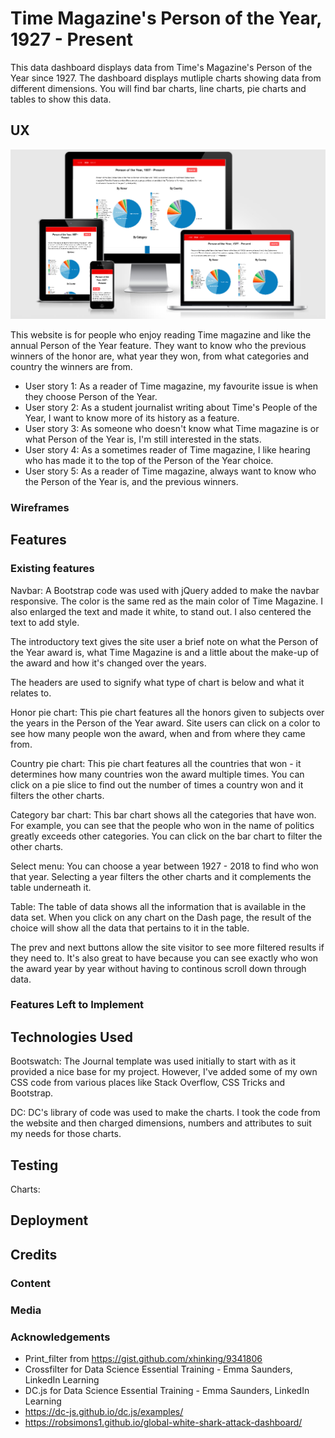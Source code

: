 # Time Magazine's Person of the Year, 1927 - Present

This data dashboard displays data from Time's Magazine's Person of the Year since 1927. 
The dashboard displays mutliple charts showing data from different dimensions.
You will find bar charts, line charts, pie charts and tables to show this data.

## UX

![responsiveness.png](/images/responsiveness.png)

This website is for people who enjoy reading Time magazine and like the annual Person of the Year feature.
They want to know who the previous winners of the honor are, what year they won, from what categories and
country the winners are from.

* User story 1: As a reader of Time magazine, my favourite issue is when they choose Person of the Year. 
* User story 2: As a student journalist writing about Time's People of the Year, I want to know more of its history as a feature.
* User story 3: As someone who doesn't know what Time magazine is or what Person of the Year is, I'm still interested in the stats.
* User story 4: As a sometimes reader of Time magazine, I like hearing who has made it to the top of the Person of the Year choice.
* User story 5: As a reader of Time magazine, always want to know who the Person of the Year is, and the previous winners.

### Wireframes

## Features

### Existing features

Navbar: A Bootstrap code was used with jQuery added to make the navbar responsive. The color is the same red as the main color
of Time Magazine. I also enlarged the text and made it white, to stand out. I also centered the text to add style.

The introductory text gives the site user a brief note on what the Person of the Year award is, what Time Magazine is and a little about
the make-up of the award and how it's changed over the years.

The headers are used to signify what type of chart is below and what it relates to.

Honor pie chart: This pie chart features all the honors given to subjects over the years in the Person of the Year award. Site users
can click on a color to see how many people won the award, when and from where they came from.

Country pie chart: This pie chart features all the countries that won - it determines how many countries won the award multiple times.
You can click on a pie slice to find out the number of times a country won and it filters the other charts.

Category bar chart: This bar chart shows all the categories that have won. For example, you can see that the people who won in the name
of politics greatly exceeds other categories. You can click on the bar chart to filter the other charts.

Select menu: You can choose a year between 1927 - 2018 to find who won that year. Selecting a year filters the other charts and it 
complements the table underneath it.

Table: The table of data shows all the information that is available in the data set. When you click on any chart on the Dash page,
the result of the choice will show all the data that pertains to it in the table.

The prev and next buttons allow the site visitor to see more filtered results if they need to. It's also great to have because you can see 
exactly who won the award year by year without having to continous scroll down through data.

### Features Left to Implement

## Technologies Used

Bootswatch: The Journal template was used initially to start with as it provided a nice base for my project. However, I've added some of
my own CSS code from various places like Stack Overflow, CSS Tricks and Bootstrap.

DC: DC's library of code was used to make the charts. I took the code from the website and then charged dimensions, numbers and 
attributes to suit my needs for those charts.


## Testing

Charts: 

## Deployment

## Credits

### Content

### Media

### Acknowledgements

* Print_filter from https://gist.github.com/xhinking/9341806
* Crossfilter for Data Science Essential Training - Emma Saunders, LinkedIn Learning
* DC.js for Data Science Essential Training - Emma Saunders, LinkedIn Learning
* https://dc-js.github.io/dc.js/examples/
* https://robsimons1.github.io/global-white-shark-attack-dashboard/
